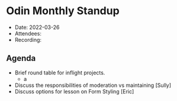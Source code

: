 # Odin Monthly Standup 

* Date: 2022-03-26
* Attendees: 
* Recording: 

## Agenda

- Brief round table for inflight projects.
    - a
- Discuss the responsibilities of moderation vs maintaining [Sully]
- Discuss options for lesson on Form Styling [Eric]
